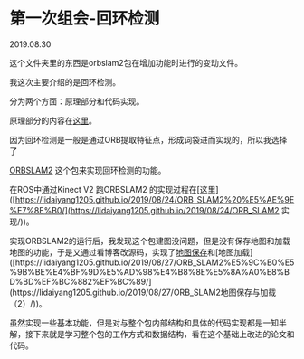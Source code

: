 # 第一次组会-回环检测

2019.08.30

这个文件夹里的东西是orbslam2包在增加功能时进行的变动文件。

我这次主要介绍的是回环检测。

分为两个方面：原理部分和代码实现。

原理部分的内容在[这里](https://lidaiyang1205.github.io/2019/08/22/回环检测/)。

因为回环检测是一般是通过ORB提取特征点，形成词袋进而实现的，所以我选择了

[ORBSLAM2](https://github.com/raulmur/ORB_SLAM2/) 这个包来实现回环检测的功能。

在ROS中通过Kinect V2 跑ORBSLAM2 的实现过程在[这里]([https://lidaiyang1205.github.io/2019/08/24/ORB_SLAM2%20%E5%AE%9E%E7%8E%B0/](https://lidaiyang1205.github.io/2019/08/24/ORB_SLAM2 实现/))。

实现ORBSLAM2的运行后，我发现这个包建图没问题，但是没有保存地图和加载地图的功能，于是又通过看博客改源码，实现了[地图保存]([https://lidaiyang1205.github.io/2019/08/26/ORB_SLAM2%E5%9C%B0%E5%9B%BE%E4%BF%9D%E5%AD%98%E4%B8%8E%E5%8A%A0%E8%BD%BD%EF%BC%881%EF%BC%89/](https://lidaiyang1205.github.io/2019/08/26/ORB_SLAM2地图保存与加载（1）/))和[地图加载]([https://lidaiyang1205.github.io/2019/08/27/ORB_SLAM2%E5%9C%B0%E5%9B%BE%E4%BF%9D%E5%AD%98%E4%B8%8E%E5%8A%A0%E8%BD%BD%EF%BC%882%EF%BC%89/](https://lidaiyang1205.github.io/2019/08/27/ORB_SLAM2地图保存与加载（2）/))。

虽然实现一些基本功能，但是对与整个包内部结构和具体的代码实现都是一知半解，接下来就是学习整个包的工作方式和数据结构，看在这个基础上改进的论文和代码。


